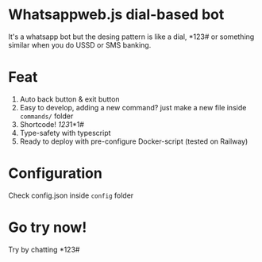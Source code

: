 # Whatsappweb.js dial-based bot

It's a whatsapp bot but the desing pattern is like a dial, \*123# or something similar when you do USSD or SMS banking.

# Feat

1. Auto back button & exit button
2. Easy to develop, adding a new command? just make a new file inside `commands/` folder
3. Shortcode! *123*1\*1#
4. Type-safety with typescript
5. Ready to deploy with pre-configure Docker-script (tested on Railway)

# Configuration

Check config.json inside `config` folder

# Go try now!

Try by chatting \*123#
